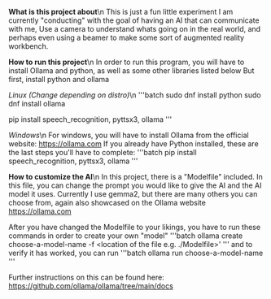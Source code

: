 **What is this project about**\n
This is just a fun little experiment I am currently "conducting" with the goal of having an AI that can communicate with me,
Use a camera to understand whats going on in the real world, and perhaps even using a beamer to make some sort of 
augmented reality workbench.

**How to run this project**\n
In order to run this program, you will have to install Ollama and python, as well as some other libraries listed below
But first, install python and ollama

*Linux (Change depending on distro)*\n
'''batch
sudo dnf install python
sudo dnf install ollama

pip install speech_recognition, pyttsx3, ollama
'''

*Windows*\n
For windows, you will have to install Ollama from the official website: https://ollama.com
If you already have Python installed, these are the last steps you'll have to complete:
'''batch
pip install speech_recognition, pyttsx3, ollama
'''

**How to customize the AI**\n
In this project, there is a "Modelfile" included.
In this file, you can change the prompt you would like to give the AI and 
the AI model it uses. Currently I use gemma2, but there are many others you can choose from,
again also showcased on the Ollama website https://ollama.com

After you have changed the Modelfile to your likings, you have to run these commands
in order to create your own "model"
'''batch
ollama create choose-a-model-name -f <location of the file e.g. ./Modelfile>'
'''
and to verify it has worked, you can run
'''batch
ollama run choose-a-model-name
'''

Further instructions on this can be found here: https://github.com/ollama/ollama/tree/main/docs

